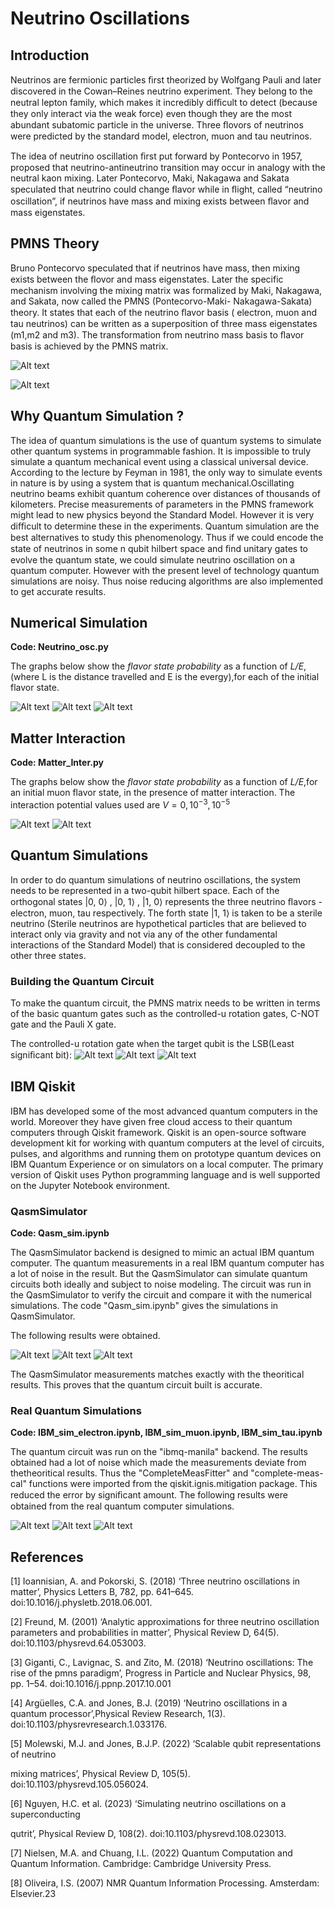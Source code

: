 ﻿
# Neutrino Oscillations

## Introduction

Neutrinos are fermionic particles ﬁrst theorized by Wolfgang Pauli and later discovered in the Cowan–Reines neutrino experiment. They belong to the neutral lepton family, which makes it incredibly diﬃcult to detect (because they only interact via the weak force) even though they are the most abundant subatomic particle in the universe. Three ﬂovors of neutrinos were predicted by the standard model, electron, muon and tau neutrinos. 

The idea of neutrino oscillation ﬁrst put forward by Pontecorvo in 1957, proposed that neutrino-antineutrino transition may occur in analogy with the neutral kaon mixing. Later Pontecorvo, Maki, Nakagawa and Sakata speculated that neutrino could change
ﬂavor while in ﬂight, called “neutrino oscillation”, if neutrinos have mass and mixing exists between ﬂavor and mass eigenstates. 

## PMNS Theory
Bruno Pontecorvo speculated that if neutrinos have mass, then mixing exists between the ﬂovor and mass eigenstates. Later the specific mechanism involving the mixing matrix was formalized by Maki, Nakagawa, and Sakata, now called the PMNS (Pontecorvo-Maki- Nakagawa-Sakata) theory. It states that each of the neutrino ﬂavor basis ( electron, muon and tau neutrinos) can be written as a superposition of three mass eigenstates (m1,m2 and m3). The transformation from neutrino mass basis to ﬂavor basis is achieved by the PMNS matrix.

![Alt text](Images/image_2023-10-08_181547922.png)
 
![Alt text](<Images/Screenshot from 2023-10-08 18-13-17.png>)


## Why Quantum Simulation ?

The idea of quantum simulations is the use of quantum systems to simulate other quantum systems in programmable fashion. It is impossible to truly simulate a quantum mechanical event using a classical universal device. According to the lecture by Feyman in 1981, the only way to simulate events in nature is by using a system that is quantum mechanical.Oscillating neutrino beams exhibit quantum coherence over distances of thousands of kilometers. Precise measurements of parameters in the PMNS framework might lead to new physics beyond the Standard Model. However it is very diﬃcult to determine these in the experiments. Quantum simulation are the best alternatives to study this phenomenology. Thus if we could encode the state of neutrinos in some n qubit hilbert space and ﬁnd unitary gates to evolve the quantum state, we could simulate neutrino oscillation on a quantum computer. However with the present level of technology quantum simulations are noisy. Thus noise reducing algorithms are also implemented to get accurate results.

## Numerical Simulation 

__Code: Neutrino_osc.py__

The graphs below show the _flavor state probability_ as a function of _L/E_,(where L is the distance travelled and E is the evergy),for each of the initial flavor state.

![Alt text](Images/Electron_vacuum_oscillation.jpg)
![Alt text](Images/Muon_vacuum_oscillation.jpg)
![Alt text](Images/Tau_vacuum_oscillation.jpg)
## Matter Interaction
__Code: Matter_Inter.py__
  
The graphs below show the _flavor state probability_ as a function of _L/E_,for an initial muon flavor state, in the presence of matter interaction. The interaction potential values used are $V=0, 10^{-3}, 10^{-5}$

![Alt text](Images/matter_muon_electron.jpg)
![Alt text](Images/matter_muon_muon.jpg)
## Quantum Simulations

In order to do quantum simulations of neutrino oscillations, the system needs to be represented in a two-qubit hilbert space. Each of the orthogonal states |0, 0⟩ , |0, 1⟩ , |1, 0⟩ represents the three neutrino ﬂavors - electron, muon, tau respectively. The forth state |1, 1⟩ is taken to be a sterile neutrino (Sterile neutrinos are hypothetical particles that are believed to interact only via gravity and not via any of the other fundamental interactions of the Standard Model) that is considered decoupled to the other three states.



### Building the Quantum Circuit

To make the quantum circuit, the PMNS matrix needs to be written in terms of the basic quantum gates such as the controlled-u rotation gates, C-NOT gate and the Pauli X gate.

The controlled-u rotation gate when the target qubit is the LSB(Least signiﬁcant bit):
![Alt text](<Images/Screenshot from 2023-10-08 19-10-48.png>)
![Alt text](<Images/Screenshot from 2023-10-08 19-10-54.png>)
![Alt text](<Images/Screenshot from 2023-10-08 19-10-59.png>)


## IBM Qiskit

IBM has developed some of the most advanced quantum computers in the world. Moreover they have given free cloud access to their quantum computers through Qiskit framework. Qiskit is an open-source software development kit for working with quantum computers
at the level of circuits, pulses, and algorithms and running them on prototype quantum devices on IBM Quantum Experience or on simulators on a local computer. The primary version of Qiskit uses Python programming language and is well supported on the Jupyter Notebook environment.

### QasmSimulator

__Code: Qasm_sim.ipynb__
    
The QasmSimulator backend is designed to mimic an actual IBM quantum computer. The quantum measurements in a real IBM quantum computer has a lot of noise in the result. But the QasmSimulator can simulate quantum circuits both ideally and subject to noise modeling. The circuit was run in the QasmSimulator to verify the circuit and compare it with the numerical simulations. The code "Qasm_sim.ipynb" gives the simulations in QasmSimulator.

The following results were obtained.

![Alt text](Images/Electron_vacuum_QASM.jpg)
![Alt text](Images/Muon_vacuum_QASM.jpg)
![Alt text](Images/Tau_vacuum_QASM.jpg)



The QasmSimulator measurements matches exactly with the theoritical results. This proves that the quantum circuit built is accurate.

### Real Quantum Simulations

__Code: IBM_sim_electron.ipynb, IBM_sim_muon.ipynb, IBM_sim_tau.ipynb__

The quantum circuit was run on the "ibmq-manila" backend. The results obtained had a lot of noise which made the measurements deviate from thetheoritical results. Thus the "CompleteMeasFitter" and "complete-meas-cal" functions were imported from the qiskit.ignis.mitigation package. This reduced the error by signiﬁcant amount. The following results were obtained from the real quantum computer simulations.

![Alt text](Images/Electron_vacuum_IBM.jpg)
![Alt text](Images/Muon_vacuum_IBM.jpg)
![Alt text](Images/Tau_vacuum_IBM.jpg)

## References

[1] Ioannisian, A. and Pokorski, S. (2018) ‘Three neutrino oscillations in matter’, Physics Letters B, 782, pp. 641–645. doi:10.1016/j.physletb.2018.06.001.

[2] Freund, M. (2001) ‘Analytic approximations for three neutrino oscillation parameters and probabilities in matter’, Physical Review D, 64(5). doi:10.1103/physrevd.64.053003.

[3] Giganti, C., Lavignac, S. and Zito, M. (2018) ‘Neutrino oscillations: The rise of the pmns paradigm’, Progress in Particle and Nuclear Physics, 98, pp. 1–54. doi:10.1016/j.ppnp.2017.10.001

[4] Argüelles, C.A. and Jones, B.J. (2019) ‘Neutrino oscillations in a quantum processor’,Physical Review Research, 1(3). doi:10.1103/physrevresearch.1.033176.

[5] Molewski, M.J. and Jones, B.J.P. (2022) ‘Scalable qubit representations of neutrino

mixing matrices’, Physical Review D, 105(5). doi:10.1103/physrevd.105.056024.

[6] Nguyen, H.C. et al. (2023) ‘Simulating neutrino oscillations on a superconducting

qutrit’, Physical Review D, 108(2). doi:10.1103/physrevd.108.023013.

[7] Nielsen, M.A. and Chuang, I.L. (2022) Quantum Computation and Quantum Information. Cambridge: Cambridge University Press.

[8] Oliveira, I.S. (2007) NMR Quantum Information Processing. Amsterdam: Elsevier.23


